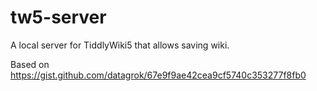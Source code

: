 # tw5-server
A local server for TiddlyWiki5 that allows saving wiki.

Based on https://gist.github.com/datagrok/67e9f9ae42cea9cf5740c353277f8fb0
